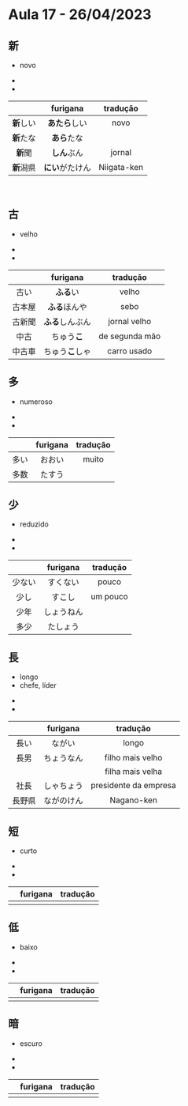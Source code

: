 # Aula 17 - 26/04/2023


## 新
- novo

<ul><li></li><li></li></ul>

|  | furigana | tradução |
|:---:|:---:|:---:|
| **新**しい | **あたら**しい | novo |
| **新**たな | **あら**たな |  |
| **新**聞 | **しん**ぶん | jornal |
| **新**潟県 | **にい**がたけん | Niigata-ken |

<br>


## 古
- velho

<ul><li></li><li></li></ul>

|  | furigana | tradução |
|:---:|:---:|:---:|
| 古い | **ふる**い | velho |
| 古本屋 | **ふる**ほんや | sebo |
| 古新聞 | **ふる**しんぶん | jornal velho |
| 中古 | ちゅう**こ** | de segunda mão |
| 中古車 | ちゅう**こ**しゃ | carro usado |


## 多
- numeroso

<ul><li></li><li></li></ul>

|  | furigana | tradução |
|:---:|:---:|:---:|
| 多い | おおい | muito |
| 多数 | たすう |  |


## 少
- reduzido

<ul><li></li><li></li></ul>

|  | furigana | tradução |
|:---:|:---:|:---:|
| 少ない | すくない | pouco |
|少し | すこし | um pouco |
| 少年 | しょうねん |  |
| 多少 | たしょう |  |



## 長
- longo
- chefe, líder

<ul><li></li><li></li></ul>

|  | furigana | tradução |
|:---:|:---:|:---:|
| 長い | ながい | longo |
| 長男 | ちょうなん | filho mais velho |
|  |  | filha mais velha |      
| 社長 | しゃちょう | presidente da empresa |
| 長野県 | ながのけん | Nagano-ken |


## 短
- curto

<ul><li></li><li></li></ul>

|  | furigana | tradução |
|:---:|:---:|:---:|
|  |  |  |


## 低
- baixo

<ul><li></li><li></li></ul>

|  | furigana | tradução |
|:---:|:---:|:---:|
|  |  |  |


## 暗
- escuro

<ul><li></li><li></li></ul>

|  | furigana | tradução |
|:---:|:---:|:---:|
|  |  |  |
